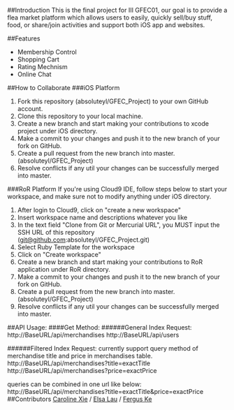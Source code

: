 ##Introduction
  This is the final project for III GFEC01, our goal is to provide a flea market platform which allows users to easily, quickly sell/buy stuff, food, or share/join activities and support both iOS app and websites.

##Features
 * Membership Control
 * Shopping Cart
 * Rating Mechnism
 * Online Chat


##How to Collaborate
###iOS Platform

 1. Fork this repository (absoluteyl/GFEC_Project) to your own GitHub account.
 2. Clone this repository to your local machine.
 3. Create a new branch and start making your contributions to xcode project under iOS directory.
 4. Make a commit to your changes and push it to the new branch of your fork on GitHub.
 5. Create a pull request from the new branch into master. (absoluteyl/GFEC_Project)
 6. Resolve conflicts if any util your changes can be successfully merged into master.

###RoR Platform
If you're using Cloud9 IDE, follow steps below to start your workspace, and make sure not to modify anything under iOS directory.

 1. After login to Cloud9, click on "create a new workspace"
 2. Insert workspace name and descriptions whatever you like
 3. In the text field "Clone from Git or Mercurial URL", you MUST input the SSH URL of this repository (git@github.com:absoluteyl/GFEC_Project.git)
 4. Select Ruby Template for the workspace
 5. Click on "Create workspace"
 6. Create a new branch and start making your contributions to RoR application under RoR directory.
 7. Make a commit to your changes and push it to the new branch of your fork on GitHub.
 8. Create a pull request from the new branch into master. (absoluteyl/GFEC_Project)
 9. Resolve conflicts if any util your changes can be successfully merged into master.

##API Usage:
####Get Method:
######General Index Request:
http://BaseURL/api/merchandises
http://BaseURL/api/users

######Filtered Index Request:
currently support query method of merchandise title and price in merchandises table.
http://BaseURL/api/merchandises?title=exactTitle
http://BaseURL/api/merchandises?price=exactPrice

queries can be combined in one url like below:
http://BaseURL/api/merchandises?title=exactTitle&price=exactPrice
##Contributors
[Caroline Xie](https://github.com/kyujyokei) /
[Elsa Lau](https://github.com/absoluteyl) /
[Fergus Ke](https://github.com/KeJingTai) 